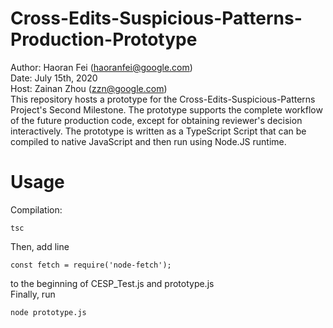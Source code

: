 # Cross-Edits-Suspicious-Patterns-Production-Prototype
Author: Haoran Fei (haoranfei@google.com) <br />
Date: July 15th, 2020 <br />
Host: Zainan Zhou (zzn@google.com) <br />
This repository hosts a prototype for the Cross-Edits-Suspicious-Patterns Project's Second Milestone. The prototype supports the complete workflow of the future production code, except for obtaining reviewer's decision interactively. The prototype is written as a TypeScript Script that can be compiled to native JavaScript and then run using Node.JS runtime. 

# Usage
Compilation: <br />
```
tsc 
```
Then, add line <br />
```
const fetch = require('node-fetch');
```
to the beginning of CESP_Test.js and prototype.js <br />
Finally, run <br />
```
node prototype.js 
```
